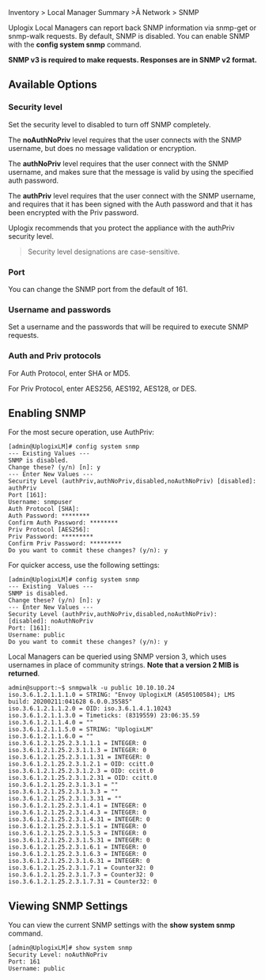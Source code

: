 <div class='ucc' />Inventory > Local Manager Summary >Â Network > SNMP</div>

Uplogix Local Managers can report back SNMP information via snmp-get or snmp-walk requests. By default, SNMP is disabled. You can enable SNMP with the **config system snmp** command.

**SNMP v3 is required to make requests. Responses are in SNMP v2 format.**

## Available Options

### Security level

Set the security level to disabled to turn off SNMP completely.

The **noAuthNoPriv** level requires that the user connects with the SNMP username, but does no message validation or encryption.

The **authNoPriv** level requires that the user connect with the SNMP username, and makes sure that the message is valid by using the specified auth password.

The **authPriv** level requires that the user connect with the SNMP username, and requires that it has been signed with the Auth password and that it has been encrypted with the Priv password.

Uplogix recommends that you protect the appliance with the authPriv security level.

> Security level designations are case-sensitive.

### Port

You can change the SNMP port from the default of 161.

### Username and passwords

Set a username and the passwords that will be required to execute SNMP requests.

### Auth and Priv protocols

For Auth Protocol, enter SHA or MD5.

For Priv Protocol, enter AES256, AES192, AES128, or DES.

## Enabling SNMP

For the most secure operation, use AuthPriv:

```
[admin@UplogixLM]# config system snmp
--- Existing Values ---
SNMP is disabled.
Change these? (y/n) [n]: y
--- Enter New Values ---
Security Level (authPriv,authNoPriv,disabled,noAuthNoPriv) [disabled]: authPriv
Port [161]: 
Username: snmpuser
Auth Protocol [SHA]: 
Auth Password: ********
Confirm Auth Password: ********
Priv Protocol [AES256]: 
Priv Password: *********
Confirm Priv Password: *********
Do you want to commit these changes? (y/n): y
```

For quicker access, use the following settings:

```
[admin@UplogixLM]# config system snmp
--- Existing  Values ---
SNMP is disabled.
Change these? (y/n) [n]: y
--- Enter New Values ---
Security Level (authPriv,authNoPriv,disabled,noAuthNoPriv): [disabled]: noAuthNoPriv
Port: [161]:
Username: public
Do you want to commit these changes? (y/n): y
```

Local Managers can be queried using SNMP version 3, which uses usernames in place of community strings. **Note that a version 2 MIB is returned**.

```
admin@support:~$ snmpwalk -u public 10.10.10.24
iso.3.6.1.2.1.1.1.0 = STRING: "Envoy UplogixLM (A505100584); LMS build: 20200211:041628 6.0.0.35585"
iso.3.6.1.2.1.1.2.0 = OID: iso.3.6.1.4.1.10243
iso.3.6.1.2.1.1.3.0 = Timeticks: (8319559) 23:06:35.59
iso.3.6.1.2.1.1.4.0 = ""
iso.3.6.1.2.1.1.5.0 = STRING: "UplogixLM"
iso.3.6.1.2.1.1.6.0 = ""
iso.3.6.1.2.1.25.2.3.1.1.1 = INTEGER: 0
iso.3.6.1.2.1.25.2.3.1.1.3 = INTEGER: 0
iso.3.6.1.2.1.25.2.3.1.1.31 = INTEGER: 0
iso.3.6.1.2.1.25.2.3.1.2.1 = OID: ccitt.0
iso.3.6.1.2.1.25.2.3.1.2.3 = OID: ccitt.0
iso.3.6.1.2.1.25.2.3.1.2.31 = OID: ccitt.0
iso.3.6.1.2.1.25.2.3.1.3.1 = ""
iso.3.6.1.2.1.25.2.3.1.3.3 = ""
iso.3.6.1.2.1.25.2.3.1.3.31 = ""
iso.3.6.1.2.1.25.2.3.1.4.1 = INTEGER: 0
iso.3.6.1.2.1.25.2.3.1.4.3 = INTEGER: 0
iso.3.6.1.2.1.25.2.3.1.4.31 = INTEGER: 0
iso.3.6.1.2.1.25.2.3.1.5.1 = INTEGER: 0
iso.3.6.1.2.1.25.2.3.1.5.3 = INTEGER: 0
iso.3.6.1.2.1.25.2.3.1.5.31 = INTEGER: 0
iso.3.6.1.2.1.25.2.3.1.6.1 = INTEGER: 0
iso.3.6.1.2.1.25.2.3.1.6.3 = INTEGER: 0
iso.3.6.1.2.1.25.2.3.1.6.31 = INTEGER: 0
iso.3.6.1.2.1.25.2.3.1.7.1 = Counter32: 0
iso.3.6.1.2.1.25.2.3.1.7.3 = Counter32: 0
iso.3.6.1.2.1.25.2.3.1.7.31 = Counter32: 0
```

## Viewing SNMP Settings

You can view the current SNMP settings with the **show system snmp** command.

```
[admin@UplogixLM]# show system snmp
Security Level: noAuthNoPriv
Port: 161
Username: public
```